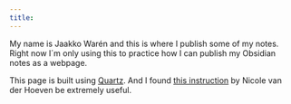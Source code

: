```yaml
---
title:
---
```


My name is Jaakko Warén and this is where I publish some of my notes. Right now I´m only using this to practice how I can publish my Obsidian notes as a webpage.

This page is built using [Quartz](https://quartz.jzhao.xyz/). And I found [this instruction](https://www.youtube.com/watch?v=6s6DT1yN4dw&t) by Nicole van der Hoeven be extremely useful.


